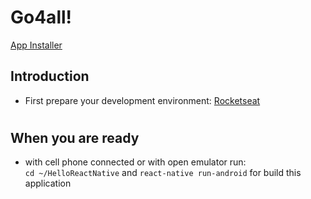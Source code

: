 # Go4all!

[App Installer](https://drive.google.com/open?id=1_AMARGjWiHW77gx1sAhxUUwLoZELVlmo)

## Introduction
* First prepare your development environment: [Rocketseat](https://docs.rocketseat.dev/ambiente-react-native/introducao)  
#
## When you are ready
* with cell phone connected or with open emulator run:<br>
```cd ~/HelloReactNative``` and ```react-native run-android``` for build this application
